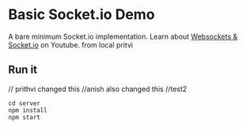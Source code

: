 # Basic Socket.io Demo

A bare minimum Socket.io implementation. Learn about [Websockets & Socket.io](https://youtu.be/1BfCnjr_Vjg) on Youtube.
from local pritvi

## Run it

// prithvi changed this
//anish also changed this
//test2

```
cd server
npm install
npm start
```
